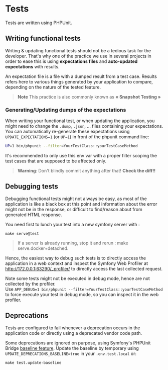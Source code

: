# Tests

Tests are written using PHPUnit.

## Writing functional tests

Writing & updating functional tests should not be a tedious task for the developer.
That's why one of the practice we use in several projects in order to ease this is using **expectations files** and **auto-updated expectations** with results.

An expectation file is a file with a dumped result from a test case.
Results refers here to various things generated by your application to compare, depending on the nature of the tested feature.

> **Note**
> This practice is also commonly known as **« Snapshot Testing »**

### Generating/Updating dumps of the expectations

When writing your functional test, or when updating the application, you might need to change the `.dump`, `.json`, ...
files containing your expectations.  
You can automatically re-generate these expectations using `UPDATE_EXPECTATIONS=1` (or `UP=1`) in front of the phpunit
command line:

```bash
UP=1 bin/phpunit --filter=YourTestClass::yourTestCaseMethod
```

It's recommended to only use this env var with a proper filter scoping the test cases that are supposed to be affected
only.

> **Warning**:
> Don't blindly commit anything after that! **Check the diff!!**

## Debugging tests

Debugging functional tests might not always be easy, as most of the application is like a black box at this point and
information about the error might not be in the response, or difficult to find/reason about from generated HTML
response.

You need first to lunch your test into a new symfony server with :
```shell
make serve@test
```
> If a server is already running, stop it and rerun : make serve.docker+detached.

Hence, the easiest way to debug such tests is to directly access the application in a web context and inspect the
Symfony Web Profiler at http://172.0.0.1:63290/_profiler/ to
directly access the last collected request.

Note some tests might not be executed in debug mode, hence are not collected by the profiler.  
Use `APP_DEBUG=1 bin/phpunit --filter=YourTestClass::yourTestCaseMethod` to force execute your test in debug mode,
so you can inspect it in the web profiler.

## Deprecations

Tests are configured to fail whenever a deprecation occurs in the application code or directly using a deprecated vendor
code path.

Some deprecations are ignored on purpose, using Symfony's PHPUnit
Bridge [baseline feature](https://symfony.com/doc/current/components/phpunit_bridge.html#baseline-deprecations).
Update the baseline by temporary using `UPDATE_DEPRECATIONS_BASELINE=true` in your `.env.test.local` or:

```shell
make test.update-baseline
```
